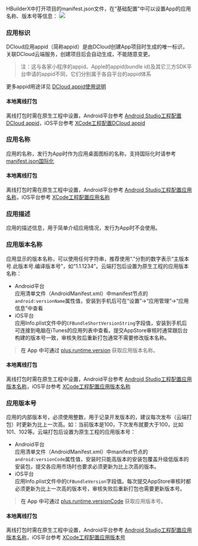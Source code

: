 HBuilderX中打开项目的manifest.json文件，在“基础配置”中可以设置App的应用名称、版本号等信息：
![](https://native-res.dcloud.net.cn/images/uniapp/base.png)

<a id="appid"/>

### 应用标识  
DCloud应用appid（简称appid）是由DCloud创建App项目时生成的唯一标识，关联DCloud云端服务，创建项目后会自动生成，不能随意变更。

> 注：这与各家小程序的appid、Apple的appid(bundle id)及其它三方SDK平台申请的appid不同，它们分别属于各自平台的appid体系

更多appid用途详见 [DCloud appid使用说明](https://ask.dcloud.net.cn/article/35907)

#### 本地离线打包  
离线打包时需在原生工程中设置，Android平台参考 [Android Studio工程配置DCloud appid](https://nativesupport.dcloud.net.cn/AppDocs/usesdk/android?id=appid)，iOS平台参考 [XCode工程配置DCloud appid](https://nativesupport.dcloud.net.cn/AppDocs/usesdk/ios?id=appid)


<a id="name"/>

### 应用名称  
应用的名称，发行为App时作为应用桌面图标的名称，支持国际化时请参考 [manifest.json国际化](https://uniapp.dcloud.io/collocation/i18n?id=manifest)

#### 本地离线打包  
离线打包时需在原生工程中设置，Android平台参考 [Android Studio工程配置应用名称](https://nativesupport.dcloud.net.cn/AppDocs/usesdk/android?id=name)，iOS平台参考 [XCode工程配置应用名称](https://nativesupport.dcloud.net.cn/AppDocs/usesdk/ios?id=%e9%85%8d%e7%bd%ae%e5%ba%94%e7%94%a8%e5%90%8d%e7%a7%b0)


<a id="description"/>

### 应用描述  
应用的描述信息，用于简单介绍应用情况，发行为App时不会使用。


<a id="versionname"/>

### 应用版本名称  
应用显示的版本名称，可以使用任何字符串，推荐使用“.”分割的数字表示“主版本号.此版本号.编译版本号”，如“1.1.1234”。云端打包后设置为原生工程的应用版本名称：
- Android平台  
应用清单文件（AndroidManifest.xml）中manifest节点的`android:versionName`属性值，安装到手机后可在“设置”->“应用管理”->“应用信息”中查看
- iOS平台  
应用Info.plist文件中的`CFBundleShortVersionString`字段值，安装到手机后可连接到电脑在iTunes的应用列表中查看。提交AppStore审核时通常跟后台构建的版本号一致，审核失败后重新打包通常不需要修改版本名称。

> 在 App 中可通过 [plus.runtime.version](https://www.html5plus.org/doc/zh_cn/runtime.html#plus.runtime.version) 获取应用版本名称。

#### 本地离线打包  
离线打包时需在原生工程中设置，Android平台参考 [Android Studio工程配置应用版本名称](https://nativesupport.dcloud.net.cn/AppDocs/usesdk/android?id=versioncode)，iOS平台参考 [XCode工程配置应用版本名称](https://nativesupport.dcloud.net.cn/AppDocs/usesdk/ios?id=%e9%85%8d%e7%bd%ae%e5%ba%94%e7%94%a8%e7%89%88%e6%9c%ac%e5%90%8d%e7%a7%b0)


<a id="versioncode"/>

### 应用版本号  
应用的内部版本号，必须使用整数，用于记录开发版本的，建议每次发布（云端打包）时更新为比上一次高。如：当前版本是100，下次发布就要大于100，比如101、102等。云端打包后设置为原生工程的应用版本号：
- Android平台  
应用清单文件（AndroidManifest.xml）中manifest节点的`android:versionCode`属性值，安装时只能高版本的安装包覆盖升级低版本的安装包，提交各应用市场时也要求必须更新为比上次高的版本。
- iOS平台  
应用Info.plist文件中的`CFBundleVersion`字段值。每次提交AppStore审核时都必须更新为比上一次高的版本号，审核失败后重新打包也需要更新版本号。

> 在 App 中可通过 [plus.runtime.versionCode](https://www.html5plus.org/doc/zh_cn/runtime.html#plus.runtime.versionCode) 获取应用版本号。

#### 本地离线打包  
离线打包时需在原生工程中设置，Android平台参考 [Android Studio工程配置应用版本名称](https://nativesupport.dcloud.net.cn/AppDocs/usesdk/android?id=versionname)，iOS平台参考 [XCode工程配置应用版本号](https://nativesupport.dcloud.net.cn/AppDocs/usesdk/ios?id=%e9%85%8d%e7%bd%ae%e5%ba%94%e7%94%a8%e7%89%88%e6%9c%ac%e5%8f%b7)

